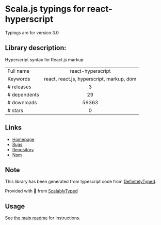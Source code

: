 
# Scala.js typings for react-hyperscript

Typings are for version 3.0

## Library description:
Hyperscript syntax for React.js markup

|                    |                 |
| ------------------ | :-------------: |
| Full name          | react-hyperscript |
| Keywords           | react, react.js, hyperscript, markup, dom |
| # releases         | 3 |
| # dependents       | 29 |
| # downloads        | 59363 |
| # stars            | 0 |

## Links
- [Homepage](https://github.com/mlmorg/react-hyperscript)
- [Bugs](https://github.com/mlmorg/react-hyperscript/issues)
- [Repository](https://github.com/mlmorg/react-hyperscript)
- [Npm](https://www.npmjs.com/package/react-hyperscript)
    


## Note
This library has been generated from typescript code from [DefinitelyTyped](https://definitelytyped.org).

Provided with :purple_heart: from [ScalablyTyped](https://github.com/oyvindberg/ScalablyTyped)

## Usage
See [the main readme](../../readme.md) for instructions.


